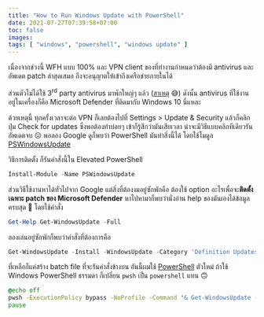 ```yaml
---
title: "How to Run Windows Update with PowerShell"
date: 2021-07-27T07:39:58+07:00
toc: false
images:
tags: [ "windows", "powershell", "windows update" ]
---
```


เนื่องจากช่วงนี้ WFH แบบ 100% และ VPN client ของที่ทำงานกำหนดว่าต้องมี antivirus และอัพเดต patch ล่าสุดเสมอ ถึงจะอนุญาตให้เข้าถึงเครือข่ายภายในได้

ส่วนตัวไม่ได้ใช้ 3<sup>rd</sup> party antivirus มาพักใหญ่ๆ แล้ว ([สาเหตุ](http://localhost:1313/posts/red-x-blue-pill-2019/#breaking-scada-and-anti-virus-for-fun--profit) 😅) ดังนั้น antivirus ที่ใช้งานอยู่ในเครื่องก็คือ Microsoft Defender ที่ติดมากับ Windows 10 นี่แหละ

ด้วยเหตุนี้ ทุกครั้งเวลาจะต่อ VPN ก็เลยต้องไปที่ Settings > Update & Security แล้วก็คลิก ปุ่ม Check for updates ซึ่งพอต้องทำบ่อยๆ เข้าก็รู้สึกว่ามันเสียเวลา น่าจะมีวิธีแบบคลิกทีเดียวรันอัพเดตจบ 😑 พอลอง Google ดูก็พบว่า PowerShell มันทำสิ่งนี้ได้ โดยใช้โมดูล [PSWindowsUpdate](https://www.powershellgallery.com/packages/PSWindowsUpdate/) 

วิธีการติดตั้ง ก็รันคำสั่งนี้ใน Elevated PowerShell

```powershell
Install-Module -Name PSWindowsUpdate
```

ส่วนวิธีใช้งานหาได้ทั่วไปจาก Google แต่สิ่งที่ต้องงมอยู่ซักพักคือ ต้องใช้ option อะไรเพื่อจะ**ติดตั้งเฉพาะ patch ของ Microsoft Defender** หาไปหามาก็พบว่านั่งอ่าน help ของมันเองได้ข้อมูลครบสุด 🤣 โดยใช้คำสั่ง

```powershell
Get-Help Get-WindowsUpdate -Full
```

ลองเล่นอยู่ซักพักก็พบว่าคำสั่งที่ต้องการคือ

```powershell
Get-WindowsUpdate -Install -WindowsUpdate -Category 'Definition Updates' -AcceptAll
```

ที่เหลือก็แค่สร้าง batch file ที่จะรันคำสั่งข้างบน อันนี้ผมใช้ [PowerShell](https://github.com/PowerShell/PowerShell) ตัวใหม่ ถ้าใช้ Windows PowerShell ธรรมดา ก็เปลี่ยน `pwsh` เป็น `powershell` แทน 🙃

```cmd
@echo off
pwsh -ExecutionPolicy bypass -NoProfile -Command "& Get-WindowsUpdate -Verbose -Install -WindowsUpdate -Category 'Definition Updates' -AcceptAll"
pause
```
